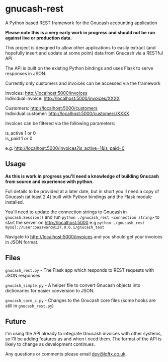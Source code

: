gnucash-rest
============

A Python based REST framework for the Gnucash accounting application

**Please note this is a very early work in progress and should not be run against live or production data.**

This project is designed to allow other applications to easily extract (and hopefully insert and update at some point) data from Gnucash via a RESTful API.

The API is built on the existing Python bindings and uses Flask to serve responses in JSON.

Currently only customers and invoices can be accessed via the framework

Invoices: <http://localhost:5000/invoices>   
Individual invoice: <http://localhost:5000/invoices/XXXX>

Customers: <http://localhost:5000/customers>  
Individual customer: <http://localhost:5000/customers/XXXX>

Invoices can be filtered via the following parameters:

is_active 1 or 0  
is_paid 1 or 0

e.g. <http://localhost:5000/invoices?is_active=1&is_paid=0>

Usage
-----

**As this is work in progress you'll need a knowledge of building Gnucash from source and experience with python.**

Full details to be provided at a later date, but in short you'll need a copy of Gnucash (at least 2.4) built with Python bindings and the Flask module installed.

You'll need to update the connection strings to Gnucash in `gnucash.Session()` and run `python ./gnucash_rest <connection string>` to start the server on <http://localhost:5000> e.g `python ./gnucash_rest mysql://user:password@127.0.0.1/gnucash_test`

Navigate to <http://localhost:5000/invoices> and you should get your invoices in JSON format.

Files
-----

`gnucash_rest.py` - The Flask app which responds to REST requests with JSON responses

`gnucash_simple.py` - A helper file to convert Gnucash objects into dictionaries for easier conversion to JSON.

`gnucash_core_c.py` - Changes to the Gnucash core files (some hooks are still in `gnucash_rest.py`)

Future
------

I'm using the API already to integrate Gnucash invoices with other systems, so I'll be adding features as and when I need them. The format of the API is likely to change as development continues.

Any questions or comments please email <dev@loftx.co.uk>.

